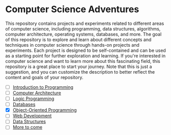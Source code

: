 # Computer Science Adventures
This repository contains projects and experiments related to different areas of computer science, including programming, data structures, algorithms, computer architecture, operating systems, databases, and more. The goal of this repository is to explore and learn about different concepts and techniques in computer science through hands-on projects and experiments. Each project is designed to be self-contained and can be used as a starting point for further exploration and learning. If you're interested in computer science and want to learn more about this fascinating field, this repository is a great place to start your journey.
Note that this is just a suggestion, and you can customize the description to better reflect the content and goals of your repository.

- [ ] [Introduction to Programming](#)
- [ ] [Computer Architecture](#)
- [ ] [Logic Programming](#)
- [ ] [Databases](#)
- [x] [Object-Oriented Programming](https://github.com/thealexcesar/Computer-Science-Adventures/tree/master/Object-Oriented%20Programming)
- [ ] [Web Development](#)
- [ ] [Data Structures](#)
- [ ] [More to come](#)
